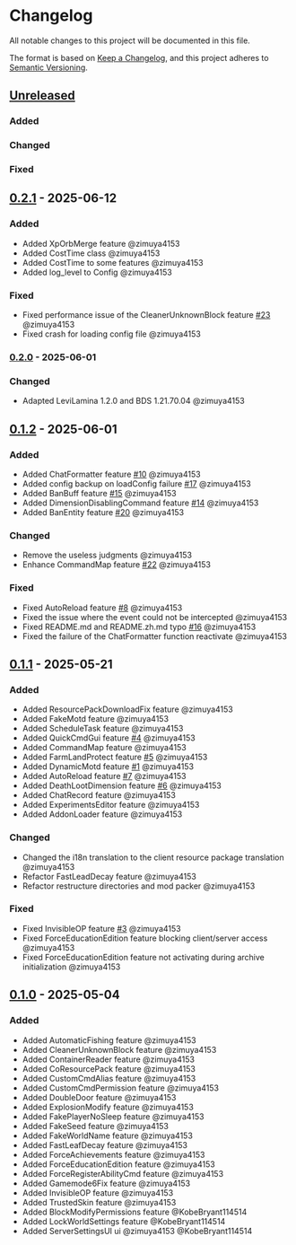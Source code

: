 # Changelog

All notable changes to this project will be documented in this file.

The format is based on [Keep a Changelog](https://keepachangelog.com/en/1.0.0/),
and this project adheres to [Semantic Versioning](https://semver.org/spec/v2.0.0.html).


## [Unreleased]

### Added

### Changed

### Fixed


## [0.2.1] - 2025-06-12

### Added

- Added XpOrbMerge feature @zimuya4153
- Added CostTime class @zimuya4153
- Added CostTime to some features @zimuya4153
- Added log_level to Config @zimuya4153

### Fixed

- Fixed performance issue of the CleanerUnknownBlock feature [#23] @zimuya4153
- Fixed crash for loading config file @zimuya4153

### [0.2.0] - 2025-06-01

### Changed

- Adapted LeviLamina 1.2.0 and BDS 1.21.70.04 @zimuya4153


## [0.1.2] - 2025-06-01

### Added

- Added ChatFormatter feature [#10] @zimuya4153
- Added config backup on loadConfig failure [#17] @zimuya4153
- Added BanBuff feature [#15] @zimuya4153
- Added DimensionDisablingCommand feature [#14] @zimuya4153
- Added BanEntity feature [#20] @zimuya4153

### Changed

- Remove the useless judgments @zimuya4153
- Enhance CommandMap feature [#22] @zimuya4153

### Fixed

- Fixed AutoReload feature [#8] @zimuya4153
- Fixed the issue where the event could not be intercepted @zimuya4153
- Fixed README.md and README.zh.md typo [#16] @zimuya4153
- Fixed the failure of the ChatFormatter function reactivate @zimuya4153


## [0.1.1] - 2025-05-21

### Added

- Added ResourcePackDownloadFix feature @zimuya4153
- Added FakeMotd feature @zimuya4153
- Added ScheduleTask feature @zimuya4153
- Added QuickCmdGui feature [#4] @zimuya4153
- Added CommandMap feature @zimuya4153
- Added FarmLandProtect feature [#5] @zimuya4153
- Added DynamicMotd feature [#1] @zimuya4153
- Added AutoReload feature [#7] @zimuya4153
- Added DeathLootDimension feature [#6] @zimuya4153
- Added ChatRecord feature @zimuya4153
- Added ExperimentsEditor feature @zimuya4153
- Added AddonLoader feature @zimuya4153

### Changed

- Changed the i18n translation to the client resource package translation @zimuya4153
- Refactor FastLeadDecay feature @zimuya4153
- Refactor restructure directories and mod packer @zimuya4153

### Fixed

- Fixed InvisibleOP feature [#3] @zimuya4153
- Fixed ForceEducationEdition feature blocking client/server access @zimuya4153
- Fixed ForceEducationEdition feature not activating during archive initialization @zimuya4153


## [0.1.0] - 2025-05-04

### Added

- Added AutomaticFishing feature @zimuya4153
- Added CleanerUnknownBlock feature @zimuya4153
- Added ContainerReader feature @zimuya4153
- Added CoResourcePack feature @zimuya4153
- Added CustomCmdAlias feature @zimuya4153
- Added CustomCmdPermission feature @zimuya4153
- Added DoubleDoor feature @zimuya4153
- Added ExplosionModify feature @zimuya4153
- Added FakePlayerNoSleep feature @zimuya4153
- Added FakeSeed feature @zimuya4153
- Added FakeWorldName feature @zimuya4153
- Added FastLeafDecay feature @zimuya4153
- Added ForceAchievements feature @zimuya4153
- Added ForceEducationEdition feature @zimuya4153
- Added ForceRegisterAbilityCmd feature @zimuya4153
- Added Gamemode6Fix feature @zimuya4153
- Added InvisibleOP feature @zimuya4153
- Added TrustedSkin feature @zimuya4153
- Added BlockModifyPermissions feature @KobeBryant114514
- Added LockWorldSettings feature @KobeBryant114514
- Added ServerSettingsUI ui @zimuya4153 @KobeBryant114514

[#23]: https://github.com/GroupMountain/GMEssentials-Release/issues/23
[#22]: https://github.com/GroupMountain/GMEssentials-Release/issues/22
[#20]: https://github.com/GroupMountain/GMEssentials-Release/issues/20
[#17]: https://github.com/GroupMountain/GMEssentials-Release/issues/17
[#16]: https://github.com/GroupMountain/GMEssentials-Release/issues/16
[#15]: https://github.com/GroupMountain/GMEssentials-Release/issues/15
[#14]: https://github.com/GroupMountain/GMEssentials-Release/issues/14
[#10]: https://github.com/GroupMountain/GMEssentials-Release/issues/10
[#8]: https://github.com/GroupMountain/GMEssentials-Release/issues/8
[#7]: https://github.com/GroupMountain/GMEssentials-Release/issues/7
[#6]: https://github.com/GroupMountain/GMEssentials-Release/issues/6
[#5]: https://github.com/GroupMountain/GMEssentials-Release/issues/5
[#4]: https://github.com/GroupMountain/GMEssentials-Release/issues/4
[#3]: https://github.com/GroupMountain/GMEssentials-Release/issues/3
[#1]: https://github.com/GroupMountain/GMEssentials-Release/issues/1

[Unreleased]: https://github.com/GroupMountain/GMEessentials/compare/v0.2.1...HEAD
[0.2.1]: https://github.com/GroupMountain/GMEessentials/compare/v0.2.0...0.2.1
[0.2.0]: https://github.com/GroupMountain/GMEessentials/compare/v0.1.2...0.2.0
[0.1.2]: https://github.com/GroupMountain/GMEessentials/compare/v0.1.1...0.1.2
[0.1.1]: https://github.com/GroupMountain/GMEessentials/compare/v0.1.0...0.1.1
[0.1.0]: https://github.com/GroupMountain/GMEessentials/releases/tag/0.1.0